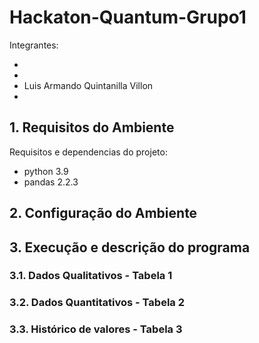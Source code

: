 # Hackaton-Quantum-Grupo1

Integrantes:

- 
- 
- Luis Armando Quintanilla Villon
- 
    
## 1. Requisitos do Ambiente

Requisitos e dependencias do projeto:
- python 3.9
- pandas 2.2.3



## 2. Configuração do Ambiente



## 3. Execução e descrição do programa

### 3.1. Dados Qualitativos - Tabela 1

### 3.2. Dados Quantitativos - Tabela 2

### 3.3. Histórico de valores - Tabela 3


